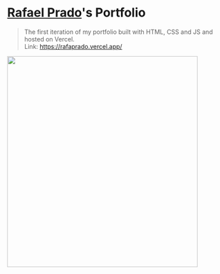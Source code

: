 # [Rafael Prado](https://rafaprado.vercel.app/)'s Portfolio

> The first iteration of my portfolio built with HTML, CSS and JS and hosted on Vercel. <br>
> Link: https://rafaprado.vercel.app/
> 
<img src="https://user-images.githubusercontent.com/29392805/169326900-8f1f7e82-e44a-45c4-95a6-501880ed12d0.png" width="440" height="489">

